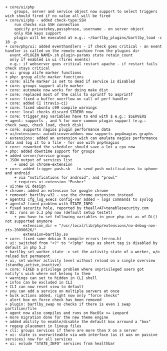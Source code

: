 	+ core/ui/php 
		groups, server and service object now support to select triggers wich should fired if no value all will be fired
	+ core/ui/php - added check-type:SSH
		run checks via SSH connection
		specify privatekey,passphrase, username - on server object
		only RSA keys support
		plugin will be executed at e.g.: ~/bartlby_plugins/bartlby_load -c 10 -p
	+ core/php/ui: added eventhandlers - if check goes critical - an event handler is called on the remote machine from the plugins dir
	  event_<PLUGIN_NAME>.sh plugin-params state retain_count
	  only if enabled in ui (fires events)
	  e.g.: if webserver goes critical restart apache - if restart fails check stays critical
	+ ui: group alife marker functions
	+ php: group alife marker functions
	+ core: alife marker is set to dead if service is disabled
	+ core: groups support alife marker
	+ core: automake now works for doing make dist
	+ core: replaced most of the calls to sprintf to asprintf 
	+ core: fixed a buffer overflow on call of perf handler
	+ core: added CI (travis-ci)
	+ core: fixed ubuntu c99 compile warnings
	+ core: local checks discard STDERR now
	+ core: trigger_msg variables have to end with $ e.g.: $SERVER$
	+ agent: supports , and % for more common plugin support (e.g.: check_swap, check_load, check_disk)
	+ core: supports nagios plugin performance data
	+ ui/extensions: autodiscoveraddons now supports pnp4nagios graphs
	+ extensions: added an extension wich can emulate nagios performance data and log it to a file - for use with pnp4nagios
	+ core: reworked the scheduler should save a lot a cpu now
	+ php: added downtime support for groups
	+ added server/service groups 
	+ JSON output of services list
		+ used in chrome-extension	
	+ core: added trigger push.sh - to send push notifications to iphone and android 
		+ via "notifications for android", and "prowl"
		+ requires ui-extension "Pusher"
	+ ui:new UI design
	+ chrome: added an extension for google chrome
	+ removed: bartlby-w32 - use the chrome extension instead
	+ agentV2 cfg_log_execs config-var added - logs commands to syslog
	+ agentv2 fixed problem with STATE_INFO
	+ fixed security hole, reported by theall<AT>tenablesecurity.com
	+ UI: runs on 5.3 php now (default setup testet)
		+ you have to set following variables in your php.ini as of DL() not supported anymore
			extension_dir = "/usr/local/lib/php/extensions/no-debug-non-zts-20090626/"
			extension=bartlby.so
	+ core: fixed some debian 5 compile errors (errno.h)
	+ ui: switched from "<?" to "<?php" tags as short tag is disabled by default in php 5.3
	+ bartlby_set_worker_state -> set the activity state of a worker, w/o reload but permanent
	+ ui, set worker activity level without reload on a single overview (standby,active,inactive)
	+ core: FIXED a privilege problem where unprivileged users got notify's wich where not belong to them
	+ warnings can set to hidden in CLI shell
	+ infos can be excluded in CLI
	+ CLI can now reset view to default
	+ you can add a service on multiple servers at once
	+ bulk actions added, right now only "force checks"
	- alert box on force check has been removed
	+ plugin: bartlby_swap no checks if there is even 1 swap partition/file
	+ agent now also compiles and runs on MacOSx >= Leopard
	+ more migration done for the new theme engine
	+ added ability to enable/disable the default box arround a "box"
	+ regexp placement in lineup files
	+ cli: groups services if there are more than X on a server
	+ ui: state is overwriteable via web interface (as it was on passive services) now for all services
	+ ui: exlude "STATE_INFO" services from healthbar
